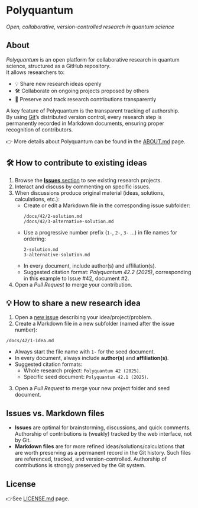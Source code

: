 # Polyquantum
_Open, collaborative, version-controlled research in quantum science_

## About
_Polyquantum_ is an open platform for collaborative research in quantum science, structured as a GitHub repository.  
It allows researchers to:

- 💡 Share new research ideas openly  
- 🛠️ Collaborate on ongoing projects proposed by others  
- 📝 Preserve and track research contributions transparently  

A key feature of Polyquantum is the transparent tracking of authorship.  
By using [Git](https://it.wikipedia.org/wiki/Git_(software))’s distributed version control, every research step is permanently recorded in Markdown documents, ensuring proper recognition of contributors.  

👉 More details about Polyquantum can be found in the [ABOUT.md](ABOUT.md) page.


## 🛠️ How to contribute to existing ideas
1. Browse the [**Issues** section](https://github.com/andreamari/polyquantum_test/issues) to see existing research projects.  
2. Interact and discuss by commenting on specific issues.  
3. When discussions produce original material (ideas, solutions, calculations, etc.):  
   - Create or edit a Markdown file in the corresponding issue subfolder:  
     ```
     /docs/42/2-solution.md
     /docs/42/3-alternative-solution.md
     ```
   - Use a progressive number prefix (`1-`, `2-`, `3-` …) in file names for ordering:  
     ```
     2-solution.md
     3-alternative-solution.md
     ```
   - In every document, include author(s) and affiliation(s). 
   - Suggested citation format: _Polyquantum 42.2 (2025)_, corresponding in this example to Issue #42, document #2.  
4. Open a _Pull Request_ to merge your contribution.


## 💡 How to share a new research idea
1. Open a [new issue](https://github.com/andreamari/polyquantum_test/issues/new/choose) describing your idea/project/problem.  
2. Create a Markdown file in a new subfolder (named after the issue number):
```
/docs/42/1-idea.md
```
- Always start the file name with `1-` for the seed document.  
- In every document, always include **author(s)** and **affiliation(s)**.
- Suggested citation formats:  
  - Whole research project: `Polyquantum 42 (2025)`.
  - Specific seed document: `Polyquantum 42.1 (2025)`. 
3. Open a _Pull Request_ to merge your new project folder and seed document.


## Issues vs. Markdown files
- **Issues** are optimal for brainstorming, discussions, and quick comments. Authorship of contributions is (weakly) tracked by the web interface, not by Git.
- **Markdown files** are for more refined ideas/solutions/calculations that are worth preserving as a permanent record in the Git history. Such files are referenced, tracked, and version-controlled. Authorship of contributions is strongly preserved by the Git system.

## License
👉See [LICENSE.md](LICENSE.md) page.

